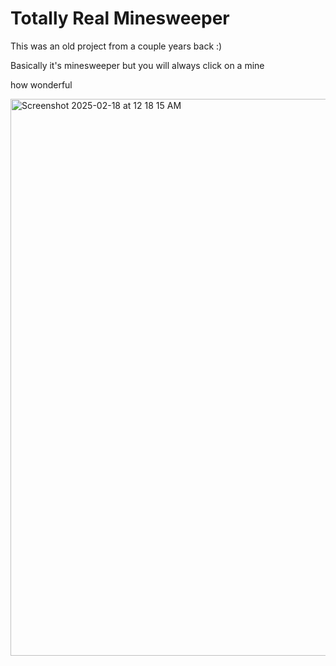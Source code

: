 # Totally Real Minesweeper
This was an old project from a couple years back :)

Basically it's minesweeper but you will always click on a mine

how wonderful

<img width="891" alt="Screenshot 2025-02-18 at 12 18 15 AM" src="https://github.com/user-attachments/assets/78becab9-bc78-4cc6-850c-1013f83ea0a9" />
